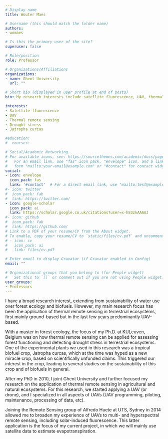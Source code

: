 ```yaml
---
# Display name
title: Wouter Maes

# Username (this should match the folder name)
authors:
- womaes

# Is this the primary user of the site?
superuser: false

# Role/position
role: Professor

# Organizations/Affiliations
organizations:
- name: Ghent University
  url: ""

# Short bio (displayed in user profile at end of posts)
bio: My research interests include satellite fluorescence, UAV, thermal remote sensing, drought stress and Jatropha curcas.

interests:
- Satellite fluorescence
- UAV
- Thermal remote sensing
- Drought stress
- Jatropha curcas

#education:
#  courses:

# Social/Academic Networking
# For available icons, see: https://sourcethemes.com/academic/docs/page-builder/#icons
#   For an email link, use "fas" icon pack, "envelope" icon, and a link in the
#   form "mailto:your-email@example.com" or "#contact" for contact widget.
social:
- icon: envelope
  icon_pack: fas
  link: '#contact'  # For a direct email link, use "mailto:test@example.org".
#- icon: twitter
#  icon_pack: fab
#  link: https://twitter.com/
- icon: google-scholar
  icon_pack: ai
  link: https://scholar.google.co.uk/citations?user=x-h83zkAAAAJ
#- icon: github
#  icon_pack: fab
#  link: https://github.com/
# Link to a PDF of your resume/CV from the About widget.
# To enable, copy your resume/CV to `static/files/cv.pdf` and uncomment the lines below.
# - icon: cv
#   icon_pack: ai
#   link: files/cv.pdf

# Enter email to display Gravatar (if Gravatar enabled in Config)
email: ""

# Organizational groups that you belong to (for People widget)
#   Set this to `[]` or comment out if you are not using People widget.
user_groups:
- Professors
---
```


I have a broad research interest, extending from sustainability of water use over forest ecology and biofuels. However, my main research focus has been the application of thermal remote sensing in terrestrial ecosystems, first mainly ground-based but in the last few years predominantly UAV-based. 

With a master in forest ecology, the focus of my Ph.D. at KULeuven, Belgium was on how thermal remote sensing can be applied for assessing forest functioning and detecting drought stress in terrestrial ecosystems. One of the experimental plants we used in this research was a tropical biofuel crop, Jatropha curcas, which at the time was hyped as a new miracle crop, based on scientifically unfunded claims. This triggered our interest in the crop, leading to several studies on the sustainability of this crop and of biofuels in general. 

After my PhD in 2010, I joint Ghent University and further focused my research on the application of thermal remote sensing in agricultural and natural ecosystems. For this research, we started applying a UAV (or drone), and I specialized in all aspects of UAVs (UAV programming, piloting, maintenance, processing of data, etc).

Joining the Remote Sensing group of Alfredo Huete at UTS, Sydney in 2014 allowed me to broaden my experience of UAVs to multi- and hyperspectral remote sensing, including solar-induced fluorescence. This latter application is the focus of my current project, in which we will mainly use satellite data to estimate evapotranspiration.